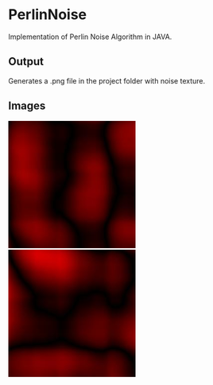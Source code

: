PerlinNoise
===========

Implementation of Perlin Noise Algorithm in JAVA.


Output
--------

Generates a .png file in the project folder with noise texture.

Images
-------
![output](https://github.com/SushantKafle/PerlinNoise/blob/master/PerlinNoise.png)
![output2](https://github.com/SushantKafle/PerlinNoise/blob/master/PerlingNoise2.png)
